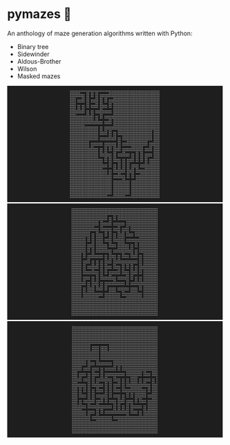 # pymazes 🐍

An anthology of maze generation algorithms written with Python:

 - Binary tree
 - Sidewinder
 - Aldous-Brother
 - Wilson
 - Masked mazes

![Dino-shaped maze](https://github.com/antigones/pymazes/blob/main/showcase/dino_maze.png?raw=true)
![Pacman ghost shaped maze](https://github.com/antigones/pymazes/blob/main/showcase/pac_ghost_maze.png?raw=true)
![Whale-shaped maze](https://github.com/antigones/pymazes/blob/main/showcase/whale_maze.png?raw=true)

